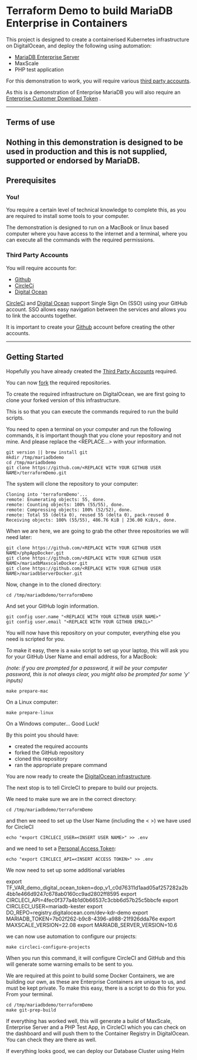 # Terraform Demo to build MariaDB Enterprise in Containers

This project is designed to create a containerised Kubernetes infrastructure on DigitalOcean, and deploy the following
using automation:

- [MariaDB Enterprise Server]([https://mariadb.com])
- MaxScale
- PHP test application

For this demonstration to work, you will require various [third party accounts](#third-party-accounts).

As this is a demonstration of Enterprise MariaDB you will also require
an [Enterprise Customer Download Token](https://customers.mariadb.com/downloads/token/?_ga=2.26935487.388521418.1665738866-1398472177.1665738866)
.

---

## Terms of use

**Nothing in this demonstration is designed to be used in production and this is not supplied, supported or endorsed by
MariaDB.**
---

## Prerequisites

### You!

You require a certain level of technical knowledge to complete this, as you are required to install some tools to your
computer.

The demonstration is designed to run on a MacBook or linux based computer where you have access to the internet and a
terminal, where you can execute all the commands with the required permissions.

### Third Party Accounts

You will require accounts for:

- [Github](./docs/files/github/readme.md)
- [CircleCi](./docs/files/circleci/readme.md)
- [Digital Ocean](./docs/files/digitalocean/readme.md)

[CircleCi](./docs/files/circleci/readme.md) and [Digital Ocean](./docs/files/digitalocean/readme.md) support Single Sign
On (SSO) using your GitHub account. SSO allows easy navigation between the services and allows you to link the accounts
together.

It is important to create your [Github](./docs/files/github/readme.md) account before creating the other accounts.

---

## Getting Started

Hopefully you have already created the [Third Party Accounts](#third-party-accounts) required.

You can now [fork](./docs/files/github/fork.md) the required repositories.

To create the required infrastructure on DigitalOcean, we are first going to clone your forked version of this
infrastructure.

This is so that you can execute the commands required to run the build scripts.

You need to open a terminal on your computer and run the following commands, it is important though that you clone your
repository and not mine. And please replace the <REPLACE...> with your information.

    git version || brew install git
    mkdir /tmp/mariadbdemo
    cd /tmp/mariadbdemo
    git clone https://github.com/<REPLACE WITH YOUR GITHUB USER NAME>/terraformDemo.git

The system will clone the repository to your computer:

    Cloning into 'terraformDemo'...
    remote: Enumerating objects: 55, done.
    remote: Counting objects: 100% (55/55), done.
    remote: Compressing objects: 100% (52/52), done.
    remote: Total 55 (delta 0), reused 55 (delta 0), pack-reused 0
    Receiving objects: 100% (55/55), 486.76 KiB | 236.00 KiB/s, done.

When we are here, we are going to grab the other three repositories we will need later:

    git clone https://github.com/<REPLACE WITH YOUR GITHUB USER NAME>/phpAppDocker.git
    git clone https://github.com/<REPLACE WITH YOUR GITHUB USER NAME>/mariadbMaxscaleDocker.git
    git clone https://github.com/<REPLACE WITH YOUR GITHUB USER NAME>/mariadbServerDocker.git

Now, change in to the cloned directory:

    cd /tmp/mariadbdemo/terraformDemo

And set your GitHub login information.

	git config user.name "<REPLACE WITH YOUR GITHUB USER NAME>"
	git config user.email "<REPLACE WITH YOUR GITHUB EMAIL>"

You will now have this repository on your computer, everything else you need is scripted for you.

To make it easy, there is a `make` script to set up your laptop, this will ask you for your GitHub User Name and email
address, for a MacBook:

*(note: if you are prompted for a password, it will be your computer password, this is not always clear, you might also
be prompted for some 'y' inputs)*

    make prepare-mac

On a Linux computer:

    make prepare-linux

On a Windows computer... Good Luck!

By this point you should have:

- created the required accounts
- forked the GitHub repository
- cloned this repository
- ran the appropriate prepare command

You are now ready to create the
[DigitalOcean infrastructure](./docs/files/digitalocean/infrastructure.md).

[comment]: <> (After you have created the infrastructure you are ready to configure CircleCI to build the containers that you are going)

[comment]: <> (to use within your environment. The following guide will help)

[comment]: <> (you [configure CircleCI]&#40;./docs/files/circleci/configure.md&#41; to use the DigitalOcean infrastructure.)

The next stop is to tell CircleCI to prepare to build our projects.

We need to make sure we are in the correct directory:

    cd /tmp/mariadbdemo/terraformDemo

and then we need to set up the User Name (including the < >) we have used for CircleCI

    echo "export CIRCLECI_USER=<INSERT USER NAME>" >> .env

and we need to set a [Personal Access Token](./docs/files/circleci/personaltoken.md):

    echo "export CIRCLECI_API=<INSERT ACCESS TOKEN>" >> .env

We now need to set up some additional variables

export TF_VAR_demo_digital_ocean_token=dop_v1_c0d76311d1aad05af257282a2b4bb1e466d9247c678ab0160cc9ad2802ff8595 export
CIRCLECI_API=4fec0f377a4b1d0b66537c3cbb6d57b25c5bbcfe export CIRCLECI_USER=mariadb-kester export
DO_REPO=registry.digitalocean.com/dev-kdr-demo export MARIADB_TOKEN=7b02f262-b9c8-4396-a988-21f926dda76e export
MAXSCALE_VERSION=22.08 export MARIADB_SERVER_VERSION=10.6

we can now use automation to configure our projects:

    make circleci-configure-projects

When you run this command, it will configure CircleCI and GitHub and this will generate some warning emails to be sent
to you.

We are required at this point to build some Docker Containers, we are building our own, as these are Enterprise
Containers are unique to us, and must be kept private. To make this easy, there is a script to do this for you. From
your terminal.

    cd /tmp/mariadbdemo/terraformDemo
    make git-prep-build

If everything has worked well, this will generate a build of MaxScale, Enterprise Server and a PHP Test App, in CircleCI
which you can check on the dashboard and will push them to the Container Registry in DigitalOcean. You can check they
are there as well.

If everything looks good, we can deploy our Database Cluster using Helm 